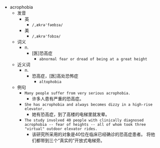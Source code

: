 - acrophobia
  - 发音
    - 英
      - `/,ækrə'fəʊbɪə/`
    - 美
      - `/,ækrə'fobɪə/`
  - 词义
    - n.
      - [医]恐高症
        - `abnormal fear or dread of being at a great height `
  - 近义词
    - n.
      - 恐高症，[医]高处恐怖症
        - `altophobia`
  - 例句
    - `Many people suffer from very serious acrophobia.`
      - 许多人患有严重的恐高症。
    - `She has acrophobia and always becomes dizzy in a high-rise elevator.`
      - 她有恐高症，到了高楼的电梯里就发晕。
    - `The study involved 40 people with clinically diagnosed acrophobia -- fear of heights -- all of whom took three "virtual" outdoor elevator rides.`
      - 该研究所采用的对象是40位在临床已经确诊的恐高症患者。 将他们都带到三个“真实的”开放式电梯旁。

